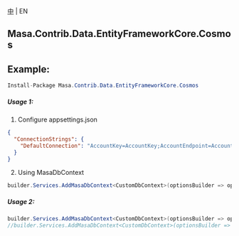 [中](README.zh-CN.md) | EN

## Masa.Contrib.Data.EntityFrameworkCore.Cosmos

## Example:

```c#
Install-Package Masa.Contrib.Data.EntityFrameworkCore.Cosmos
```

##### Usage 1:

1. Configure appsettings.json

``` appsettings.json
{
  "ConnectionStrings": {
    "DefaultConnection": "AccountKey=AccountKey;AccountEndpoint=AccountEndpoint;Database=Database"// or "ConnectionString=ConnectionString;Database=Database"
  }
}
```

2. Using MasaDbContext

``` C#
builder.Services.AddMasaDbContext<CustomDbContext>(optionsBuilder => optionsBuilder.UseSoftDelete().UseCosmos());
```

##### Usage 2:

``` C#
builder.Services.AddMasaDbContext<CustomDbContext>(optionsBuilder => optionsBuilder.UseSoftDelete().UseCosmos($"{accountEndpoint}",$"{accountKey}",$"{databaseName}"));
//builder.Services.AddMasaDbContext<CustomDbContext>(optionsBuilder => optionsBuilder.UseSoftDelete().UseCosmos($"{connectionString}",$"{databaseName}"));
```